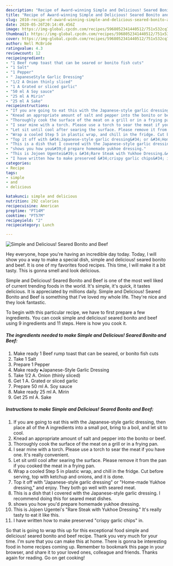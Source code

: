 ```yaml
---
description: "Recipe of Award-winning Simple and Delicious! Seared Bonito and Beef"
title: "Recipe of Award-winning Simple and Delicious! Seared Bonito and Beef"
slug: 2010-recipe-of-award-winning-simple-and-delicious-seared-bonito-and-beef
date: 2020-05-26T20:14:49.456Z
image: https://img-global.cpcdn.com/recipes/5968052341440512/751x532cq70/simple-and-delicious-seared-bonito-and-beef-recipe-main-photo.jpg
thumbnail: https://img-global.cpcdn.com/recipes/5968052341440512/751x532cq70/simple-and-delicious-seared-bonito-and-beef-recipe-main-photo.jpg
cover: https://img-global.cpcdn.com/recipes/5968052341440512/751x532cq70/simple-and-delicious-seared-bonito-and-beef-recipe-main-photo.jpg
author: Nell McBride
ratingvalue: 4.3
reviewcount: 12
recipeingredient:
- "1 Beef rump toast that can be seared or bonito fish cuts"
- "1 Salt"
- "1 Pepper"
- " JapaneseStyle Garlic Dressing"
- "1/2 A Onion thinly sliced"
- "1 A Grated or sliced garlic"
- "50 ml A Soy sauce"
- "25 ml A Mirin"
- "25 ml A Sake"
recipeinstructions:
- "If you are going to eat this with the Japanese-style garlic dressing, then place all of the A ingredients into a small pot, bring to a boil, and let sit to cool."
- "Knead an appropriate amount of salt and pepper into the bonito or beef."
- "Thoroughly cook the surface of the meat on a grill or in a frying pan."
- "I sear mine with a torch. Please use a torch to sear the meat if you have one. It&#39;s really convenient."
- "Let sit until cool after searing the surface. Please remove it from the pan if you cooked the meat in a frying pan."
- "Wrap a cooled Step 5 in plastic wrap, and chill in the fridge. Cut before serving, top with ketchup and onions, and it is done."
- "Top it off with &#34;Japanese-style garlic dressing&#34; or &#34;Home-made Yukhoe dressing,&#34; and enjoy. They both go well with seared meat."
- "This is a dish that I covered with the Japanese-style garlic dressing. I recommend doing this for seared meat dishes."
- "shows you how you&#39;d prepare homemade yukhoe dressing."
- "This is Jojoen Ugentei&#39;s &#34;Rare Steak with Yukhoe Dressing.&#34; It&#39;s really tasty to eat it like this."
- "I have written how to make preserved &#34;crispy garlic chips&#34; in."
categories:
- Recipe
tags:
- simple
- and
- delicious

katakunci: simple and delicious 
nutrition: 292 calories
recipecuisine: American
preptime: "PT14M"
cooktime: "PT57M"
recipeyield: "2"
recipecategory: Lunch

---
```



![Simple and Delicious! Seared Bonito and Beef](https://img-global.cpcdn.com/recipes/5968052341440512/751x532cq70/simple-and-delicious-seared-bonito-and-beef-recipe-main-photo.jpg)

Hey everyone, hope you're having an incredible day today. Today, I will show you a way to make a special dish, simple and delicious! seared bonito and beef. It is one of my favorites food recipes. This time, I will make it a bit tasty. This is gonna smell and look delicious.



Simple and Delicious! Seared Bonito and Beef is one of the most well liked of current trending foods in the world. It's simple, it's quick, it tastes delicious. It is appreciated by millions daily. Simple and Delicious! Seared Bonito and Beef is something that I've loved my whole life. They're nice and they look fantastic.


To begin with this particular recipe, we have to first prepare a few ingredients. You can cook simple and delicious! seared bonito and beef using 9 ingredients and 11 steps. Here is how you cook it.

<!--inarticleads1-->

##### The ingredients needed to make Simple and Delicious! Seared Bonito and Beef:

1. Make ready 1 Beef rump toast that can be seared, or bonito fish cuts
1. Take 1 Salt
1. Prepare 1 Pepper
1. Make ready  ♦︎Japanese-Style Garlic Dressing
1. Take 1/2 A. Onion (thinly sliced)
1. Get 1 A. Grated or sliced garlic
1. Prepare 50 ml A. Soy sauce
1. Make ready 25 ml A. Mirin
1. Get 25 ml A. Sake




<!--inarticleads2-->

##### Instructions to make Simple and Delicious! Seared Bonito and Beef:

1. If you are going to eat this with the Japanese-style garlic dressing, then place all of the A ingredients into a small pot, bring to a boil, and let sit to cool.
1. Knead an appropriate amount of salt and pepper into the bonito or beef.
1. Thoroughly cook the surface of the meat on a grill or in a frying pan.
1. I sear mine with a torch. Please use a torch to sear the meat if you have one. It&#39;s really convenient.
1. Let sit until cool after searing the surface. Please remove it from the pan if you cooked the meat in a frying pan.
1. Wrap a cooled Step 5 in plastic wrap, and chill in the fridge. Cut before serving, top with ketchup and onions, and it is done.
1. Top it off with &#34;Japanese-style garlic dressing&#34; or &#34;Home-made Yukhoe dressing,&#34; and enjoy. They both go well with seared meat.
1. This is a dish that I covered with the Japanese-style garlic dressing. I recommend doing this for seared meat dishes.
1. shows you how you&#39;d prepare homemade yukhoe dressing.
1. This is Jojoen Ugentei&#39;s &#34;Rare Steak with Yukhoe Dressing.&#34; It&#39;s really tasty to eat it like this.
1. I have written how to make preserved &#34;crispy garlic chips&#34; in.




So that is going to wrap this up for this exceptional food simple and delicious! seared bonito and beef recipe. Thank you very much for your time. I'm sure that you can make this at home. There is gonna be interesting food in home recipes coming up. Remember to bookmark this page in your browser, and share it to your loved ones, colleague and friends. Thanks again for reading. Go on get cooking!
